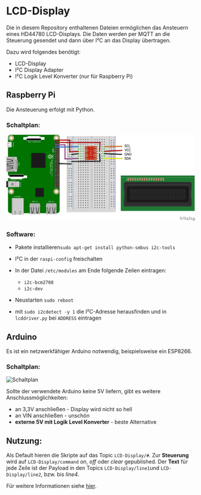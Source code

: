 # LCD-Display

Die in diesem Repository enthaltenen Dateien ermöglichen das Ansteuern eines HD44780 LCD-Displays.
Die Daten werden per MQTT an die Steuerung gesendet und dann über I²C an das Display übertragen.

Dazu wird folgendes benötigt:
  * LCD-Display
  * I²C Display Adapter
  * I²C Logik Level Konverter (nur für Raspberry Pi)

## Raspberry Pi
Die Ansteuerung erfolgt mit Python.

### Schaltplan:
![Schaltplan](/Raspberry_Pi_Python/schaltplan.png)

### Software:
  * Pakete installieren`sudo apt-get install python-smbus i2c-tools`
  * I²C in der `raspi-config` freischalten
  * In der Datei `/etc/modules` am Ende folgende Zeilen eintragen:
    * `i2c-bcm2708`
    * `i2c-dev`
  * Neustarten `sudo reboot`

  * mit `sudo i2cdetect -y 1` die I²C-Adresse herausfinden und in `lcddriver.py` bei `ADDRESS` eintragen

## Arduino
Es ist ein netzwerkfähiger Arduino notwendig, beispielsweise ein ESP8266.

### Schaltplan:
![Schaltplan](/Arduino/schaltplan.png)

Sollte der verwendete Arduino keine 5V liefern, gibt es weitere Anschlussmöglichkeiten:
  * an 3,3V anschließen - Display wird nicht so hell
  * an VIN anschließen - unschön
  * __externe 5V mit Logik Level Konverter__ - beste Alternative

## Nutzung:
Als Default hieren die Skripte auf das Topic `LCD-Display/#`.
Zur __Steuerung__ wird auf `LCD-Display/command` _on_, _off_ oder _clear_ gepublished.
Der __Text__ für jede Zeile ist der Payload in den Topics `LCD-Display/line1`und `LCD-Display/line2`, bzw. bis _line4_.


Für weitere Informationen siehe [hier](https://tutorials-raspberrypi.de/hd44780-lcd-display-per-i2c-mit-dem-raspberry-pi-ansteuern/).
